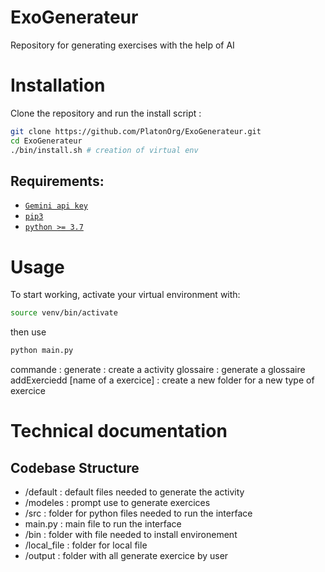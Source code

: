 # ExoGenerateur
Repository for generating exercises with the help of AI

# Installation
Clone the repository and run the install script :

```bash
git clone https://github.com/PlatonOrg/ExoGenerateur.git
cd ExoGenerateur
./bin/install.sh # creation of virtual env
```

## Requirements:
- [`Gemini api key`](https://aistudio.google.com/apikey)
- [`pip3`](https://pip.pypa.io/en/stable/installing/)
- [`python >= 3.7`](https://www.python.org/)

# Usage


To start working, activate your virtual environment with:

```bash
source venv/bin/activate 
```

then use 
```bash
python main.py
```

commande :
generate                              : create a activity
glossaire                             : generate a glossaire 
addExerciedd [name of a exercice]     : create a new folder for a new type of exercice


# Technical documentation

## Codebase Structure
- /default      : default files needed to generate the activity
- /modeles      : prompt use to generate exercices
- /src          : folder for python files needed to run the interface
- main.py       : main file to run the interface
- /bin          : folder with file needed to install environement 
- /local_file   : folder for local file
- /output       : folder with all generate exercice by user